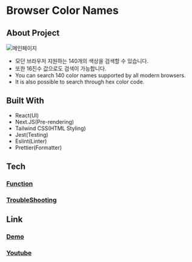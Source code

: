 # Browser Color Names

## About Project

![메인페이지](https://user-images.githubusercontent.com/44804024/217739784-aeffe9ff-72f0-4661-a1cf-cb0ce0274b3e.png)

- 모던 브라우저 지원하는 140개의 색상을 검색할 수 있습니다.
- 또한 16진수 값으로도 검색이 가능합니다.
- You can search 140 color names supported by all modern browsers.
- It is also possible to search through hex color code.

## Built With

- React(UI)
- Next.JS(Pre-rendering)
- Tailwind CSS(HTML Styling)
- Jest(Testing)
- Eslint(Linter)
- Prettier(Formatter)

## Tech

### [Function](https://github.com/supisa-dev/html-color-names/wiki/Function)

### [TroubleShooting](https://github.com/supisa-dev/html-color-names/wiki/Troubleshooting)

## Link

### [Demo](https://html-color-names-nu.vercel.app)

### [Youtube](https://www.youtube.com)
